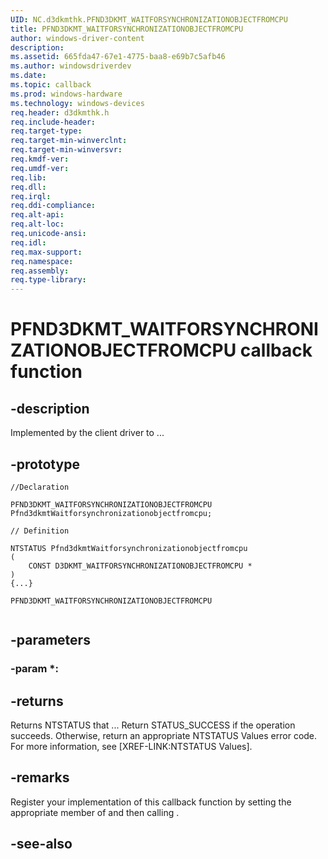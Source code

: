 ```yaml
---
UID: NC.d3dkmthk.PFND3DKMT_WAITFORSYNCHRONIZATIONOBJECTFROMCPU
title: PFND3DKMT_WAITFORSYNCHRONIZATIONOBJECTFROMCPU
author: windows-driver-content
description: 
ms.assetid: 665fda47-67e1-4775-baa8-e69b7c5afb46
ms.author: windowsdriverdev
ms.date: 
ms.topic: callback
ms.prod: windows-hardware
ms.technology: windows-devices
req.header: d3dkmthk.h
req.include-header:
req.target-type:
req.target-min-winverclnt:
req.target-min-winversvr:
req.kmdf-ver:
req.umdf-ver:
req.lib:
req.dll:
req.irql: 
req.ddi-compliance:
req.alt-api:
req.alt-loc:
req.unicode-ansi:
req.idl:
req.max-support:
req.namespace:
req.assembly:
req.type-library:
---
```


# PFND3DKMT_WAITFORSYNCHRONIZATIONOBJECTFROMCPU callback function

## -description

Implemented by the client driver to ... 

## -prototype

```
//Declaration

PFND3DKMT_WAITFORSYNCHRONIZATIONOBJECTFROMCPU Pfnd3dkmtWaitforsynchronizationobjectfromcpu; 

// Definition

NTSTATUS Pfnd3dkmtWaitforsynchronizationobjectfromcpu 
(
	CONST D3DKMT_WAITFORSYNCHRONIZATIONOBJECTFROMCPU *
)
{...}

PFND3DKMT_WAITFORSYNCHRONIZATIONOBJECTFROMCPU 


```

## -parameters

### -param *: 



## -returns

Returns NTSTATUS that ...
Return STATUS_SUCCESS if the operation succeeds. Otherwise, return an appropriate NTSTATUS Values error code. For more information, see [XREF-LINK:NTSTATUS Values].

## -remarks

Register your implementation of this callback function by setting the appropriate member of <!-- REPLACE ME --> and then calling <!-- REPLACE ME -->.


## -see-also